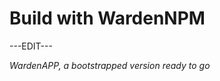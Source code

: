 ﻿---
sidebar_position: 4
---

# Build with WardenNPM

---EDIT---

*WardenAPP, a bootstrapped version ready to go*